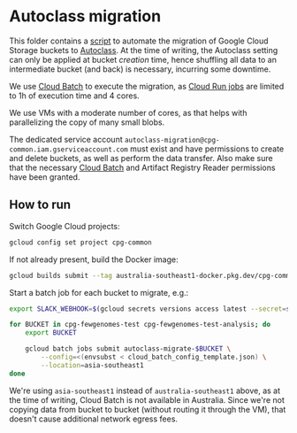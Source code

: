 # Autoclass migration

This folder contains a [script](migrate_bucket.sh) to automate the migration of Google Cloud Storage buckets to [Autoclass](https://cloud.google.com/storage/docs/autoclass). At the time of writing, the Autoclass setting can only be applied at bucket _creation_ time, hence shuffling all data to an intermediate bucket (and back) is necessary, incurring some downtime.

We use [Cloud Batch](https://cloud.google.com/batch/docs/create-run-job) to execute the migration, as [Cloud Run jobs](https://cloud.google.com/run/docs/quickstarts/jobs/create-execute) are limited to 1h of execution time and 4 cores.

We use VMs with a moderate number of cores, as that helps with parallelizing the copy of many small blobs.

The dedicated service account `autoclass-migration@cpg-common.iam.gserviceaccount.com` must exist and have permissions to create and delete buckets, as well as perform the data transfer. Also make sure that the necessary [Cloud Batch](https://cloud.google.com/batch/docs/get-started#project-prerequisites) and Artifact Registry Reader permissions have been granted.

## How to run

Switch Google Cloud projects:

```sh
gcloud config set project cpg-common
```

If not already present, build the Docker image:

```sh
gcloud builds submit --tag australia-southeast1-docker.pkg.dev/cpg-common/images/autoclass-migration:latest .
```

Start a batch job for each bucket to migrate, e.g.:

```sh
export SLACK_WEBHOOK=$(gcloud secrets versions access latest --secret=slack-autoclass-migration-webhook)

for BUCKET in cpg-fewgenomes-test cpg-fewgenomes-test-analysis; do
    export BUCKET

    gcloud batch jobs submit autoclass-migrate-$BUCKET \
        --config=<(envsubst < cloud_batch_config_template.json) \
        --location=asia-southeast1
done
```

We're using `asia-southeast1` instead of `australia-southeast1` above, as at the time of writing, Cloud Batch is not available in Australia. Since we're not copying data from bucket to bucket (without routing it through the VM), that doesn't cause additional network egress fees.
